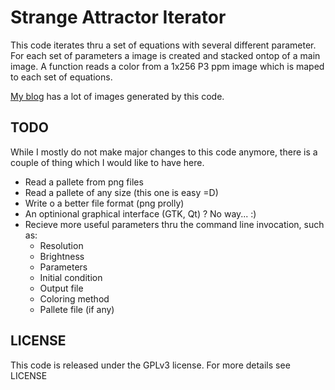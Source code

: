 Strange Attractor Iterator
=========================

This code iterates thru a set of equations with several different parameter.
For each set of parameters a image is created and stacked ontop of a main image.
A function reads a color from a 1x256 P3 ppm image which is maped to each set of equations.

[My blog](http://chaotic-renan.tumblr.com/) has a lot of images generated by this code.

TODO
----

While I mostly do not make major changes to this code anymore, there is a couple of thing
which I would like to have here.

* Read a pallete from png files
* Read a pallete of any size (this one is easy =D)
* Write o a better file format (png prolly)
* An optinional graphical interface (GTK, Qt) ? No way... :)
* Recieve more useful parameters thru the command line invocation, such as:
    * Resolution
    * Brightness
    * Parameters
    * Initial condition
    * Output file
    * Coloring method
    * Pallete file (if any)

LICENSE
-------

This code is released under the GPLv3 license.
For more details see LICENSE

